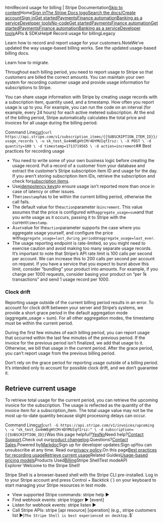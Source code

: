 htmlRecord usage for billing | Stripe Documentation[Skip to content](#main-content)Home[Sign in](https://dashboard.stripe.com/login?redirect=https%3A%2F%2Fdocs.stripe.com%2Fbilling%2Fsubscriptions%2Fusage-based-legacy%2Frecording-usage)[The Stripe Docs logo](/)[Search the docs/](#)[Create account](https://dashboard.stripe.com/register/billing)[Sign in](https://dashboard.stripe.com/login?redirect=https%3A%2F%2Fdocs.stripe.com%2Fbilling%2Fsubscriptions%2Fusage-based-legacy%2Frecording-usage)[Get started](/get-started)[Payments](/payments)[Finance automation](/finance-automation)[Banking as a service](/financial-services)[Developer tools](/development)[No-code](/no-code)[Get started](/get-started)[Payments](/payments)[Finance automation](/finance-automation)[](#)[Get started](/get-started)[Payments](/payments)[Finance automation](/finance-automation)[Banking as a service](/financial-services)[Developer tools](/development)[](#)APIs & SDKsHelp[](#)[](#)# Record usage for billingLegacy

Learn how to record and report usage for your customers.NoteWe’ve updated the way usage-based billing works. See the updated usage-based billing docs.

Learn how to migrate.

Throughout each billing period, you need to report usage to Stripe so that customers are billed the correct amounts. You can maintain your own system for recording customer usage and provide usage information for subscriptions to Stripe.

You can share usage information with Stripe by creating usage records with a subscription item, quantity used, and a timestamp. How often you report usage is up to you. For example, you can run the code on an interval (for example, every 24 hours) for each active metered subscription. At the end of the billing period, Stripe automatically calculates the total price and invoices for all usage during the billing period.

Command Line[curl](#)`curl https://api.stripe.com/v1/subscription_items/{{SUBSCRIPTION_ITEM_ID}}/usage_records \
  -u sk_test_Gx4mWEgHtCMr4DYMUIqfIrsz: \
  -X POST \
  -d quantity=100 \
  -d timestamp=1713719565 \
  -d action=increment`## Best practices for recording usage

- You need to write some of your own business logic before creating the usage record. Pull a record of a customer from your database and extract the customer’s Stripe subscription item ID and usage for the day. If you aren’t storing subscription item IDs, retrieve the subscription and check for[subscription items](/api/subscriptions/object#subscription_object-items).
- Use[idempotency keys](/api/idempotent_requests)to ensure usage isn’t reported more than once in case of latency or other issues.
- The`timestamp`has to be within the current billing period, otherwise the call fails.
- The default value for the`action`parameter is`increment`. This value assumes that the price is configured with`aggregate_usage=sum`and that you write usage as it occurs, passing it to Stripe with the current`timestamp`.
- A`set`value for the`action`parameter supports the case where you aggregate usage yourself, and configure the price with`aggregate_usage=last_during_period`or`aggregate_usage=last_ever`.
- The usage reporting endpoint is rate-limited, so you might need to exercise caution and avoid making too many separate usage records. It’s important to note that Stripe’s API rate limit is 100 calls per second per account. We can increase this to 200 calls per second per account on request. If you have a service that you expect to burst above this limit, consider “bundling” your product into amounts. For example, if you charge per 1000 requests, consider basing your product on “per 1k transactions” and send 1 usage record per 1000.

### Clock drift

Reporting usage outside of the current billing period results in an error. To account for clock drift between your server and Stripe’s systems, we provide a short grace period in the default aggregation mode (aggregate_usage = sum). For all other aggregation modes, the timestamp must be within the current period.

During the first few minutes of each billing period, you can report usage that occurred within the last few minutes of the previous period. If the invoice for the previous period isn’t finalized, we add that usage to it. Otherwise, we bill that usage in the current period. After the grace period, you can’t report usage from the previous billing period.

Don’t rely on the grace period for reporting usage outside of a billing period. It’s intended only to account for possible clock drift, and we don’t guarantee it.

## Retrieve current usage

To retrieve total usage for the current period, you can retrieve the upcoming invoice for the subscription. The usage is reflected as the quantity of the invoice item for a subscription_item. The total usage value may not be the most up-to-date quantity because slight processing delays can occur.

Command Line[curl](#)`curl -G https://api.stripe.com/v1/invoices/upcoming \
  -u "sk_test_Gx4mWEgHtCMr4DYMUIqfIrsz:" \
  -d subscription={{SUBSCRIPTION_ID}}`Was this page helpful?[Yes](#)[No](#)Need help?[Contact Support](https://support.stripe.com/).Check out our[product changelog](https://stripe.com/blog/changelog).Questions?[Contact Sales](https://stripe.com/contact/sales).Powered by[Markdoc](https://markdoc.dev)Sign up for developer updates:Sign upYou can unsubscribe at any time. Read our[privacy policy](https://stripe.com/privacy).On this page[Best practices for recording usage](#best-practices-for-recording-usage)[Retrieve current usage](#retrieve-current-usage)Related Guides[Usage-based pricing models](/docs/billing/subscriptions/usage-based-legacy/pricing-models)Products Used[Billing](/billing)Stripe ShellTest modeAPI Explorer[](https://stripe.com/docs/stripe-cli#install)`Welcome to the Stripe Shell!

Stripe Shell is a browser-based shell with the Stripe CLI pre-installed. Log in to your
Stripe account and press Control + Backtick (`) on your keyboard to start managing your Stripe
resources in test mode.

- View supported Stripe commands: stripe help ▶️
- Find webhook events: stripe trigger ▶️ [event]
- Listen for webhook events: stripe listen ▶
- Call Stripe APIs: stripe [api resource] [operation] (e.g., stripe customers list ▶️)`The Stripe Shell is best experienced on desktop.`$`